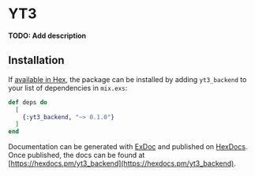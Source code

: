 # YT3

**TODO: Add description**

## Installation

If [available in Hex](https://hex.pm/docs/publish), the package can be installed
by adding `yt3_backend` to your list of dependencies in `mix.exs`:

```elixir
def deps do
  [
    {:yt3_backend, "~> 0.1.0"}
  ]
end
```

Documentation can be generated with [ExDoc](https://github.com/elixir-lang/ex_doc)
and published on [HexDocs](https://hexdocs.pm). Once published, the docs can
be found at [https://hexdocs.pm/yt3_backend](https://hexdocs.pm/yt3_backend).

